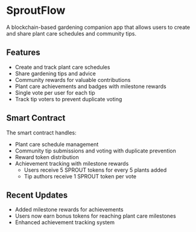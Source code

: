 # SproutFlow
A blockchain-based gardening companion app that allows users to create and share plant care schedules and community tips.

## Features
- Create and track plant care schedules
- Share gardening tips and advice
- Community rewards for valuable contributions
- Plant care achievements and badges with milestone rewards
- Single vote per user for each tip
- Track tip voters to prevent duplicate voting

## Smart Contract
The smart contract handles:
- Plant care schedule management
- Community tip submissions and voting with duplicate prevention
- Reward token distribution
- Achievement tracking with milestone rewards
  - Users receive 5 SPROUT tokens for every 5 plants added
  - Tip authors receive 1 SPROUT token per vote

## Recent Updates
- Added milestone rewards for achievements
- Users now earn bonus tokens for reaching plant care milestones
- Enhanced achievement tracking system
